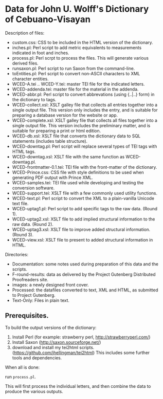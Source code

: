 # Data for John U. Wolff's Dictionary of Cebuano-Visayan 

Description of files:

 * custom.css: CSS to be included in the HTML version of the dictionary.
 * inches.pl: Perl script to add metric equivalents to measurements indicated in foot and inches.
 * process.pl: Perl scrpt to process the files. This will generate various derived files.
 * runsaxon.pl: Perl script to run Saxon from the command-line.
 * toEntities.pl: Perl script to convert non-ASCII characters to XML character entities.
 * WCED-A.tei .. WCED-Y.tei: master TEI file for the indicated letters.
 * WCED-addenda.tei: master file for the material in the addenda.
 * WCED-abbr.pl: Perl script to convert abbrevations (using {..|..} form) in the dictionary to tags.
 * WCED-collect.xsl: XSLT galley file that collects all entries together into a single output file. This version only includes the entry, and is suitable for preparing a database version for the website or app.
 * WCED-complete.xsl: XSLT galley file that collects all files together into a single output file. This version includes the preliminary matter, and is suitable for preparing a print or html edition.
 * WCED-db.xsl: XSLT file that converts the dictionary data to SQL statements (includes table structure).
 * WCED-downtag.pl: Perl script will replace several types of TEI tags with HTML tags.
 * WCED-downtag.xsl: XSLT file with the same function as WCED-downtag.pl.
 * WCED-frontmatter-0.1.tei: TEI file with the front-matter of the dictionary.
 * WCED-Prince.css: CSS file with style definitions to be used when generating PDF output with Prince XML.
 * WCED-samples.tei: TEI file used while developing and testing the conversion software.
 * WCED-support.tei: XSLT file with a few commonly used utility functions.
 * WCED-text.pl: Perl script to convert the XML to a plain-vanilla Unicode text file.
 * WCED-uptag1.pl: Perl script to add specific tags to the raw data. (Round 1).
 * WCED-uptag2.xsl: XSLT file to add implied structural information to the raw data. (Round 2).
 * WCED-uptag3.xsl: XSLT file to improve added structural information. (Round 3).
 * WCED-view.xsl: XSLT file to present to added structural information in HTML.

Directories:

 * Documentation: some notes used during preparation of this data and the scripts.
 * F-round-results: data as delivered by the Project Gutenberg Distributed Proofreaders site.
 * images: a newly designed front cover.
 * Processed: the datafiles converted to text, XML and HTML, as submitted to Project Gutenberg.
 * Text-Only: Files in plain text.


## Prerequisites.

To build the output versions of the dictionary:

1. Install Perl (for example: strawberry perl, http://strawberryperl.com/)
2. Install Saxon (http://saxon.sourceforge.net/)
3. download and install my tei2html scripts. (https://github.com/jhellingman/tei2html) This includes some further tools and dependencies.

When all is done:

run `process.pl`.

This will first process the individual letters, and then combine the data to produce the 
various outputs.

